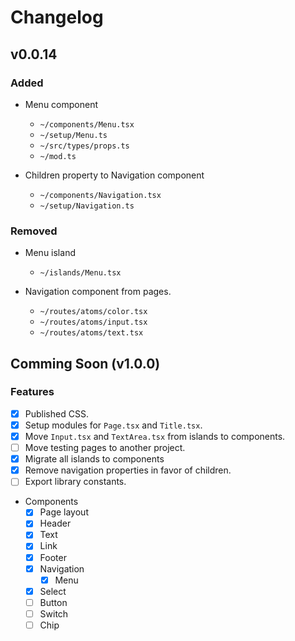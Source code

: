 # Changelog

## v0.0.14

### Added

- Menu component
  - `~/components/Menu.tsx`
  - `~/setup/Menu.ts`
  - `~/src/types/props.ts`
  - `~/mod.ts`

- Children property to Navigation component
  - `~/components/Navigation.tsx`
  - `~/setup/Navigation.ts`

### Removed

- Menu island
  - `~/islands/Menu.tsx`

- Navigation component from pages.
  - `~/routes/atoms/color.tsx`
  - `~/routes/atoms/input.tsx`
  - `~/routes/atoms/text.tsx`

## Comming Soon (v1.0.0)

### Features

- [x] Published CSS.
- [x] Setup modules for `Page.tsx` and `Title.tsx`.
- [x] Move `Input.tsx` and `TextArea.tsx` from islands to components.
- [ ] Move testing pages to another project.
- [x] Migrate all islands to components
- [x] Remove navigation properties in favor of children.
- [ ] Export library constants.

- Components
  - [x] Page layout
  - [x] Header
  - [x] Text
  - [x] Link
  - [x] Footer
  - [x] Navigation
    - [x] Menu
  - [x] Select
  - [ ] Button
  - [ ] Switch
  - [ ] Chip
